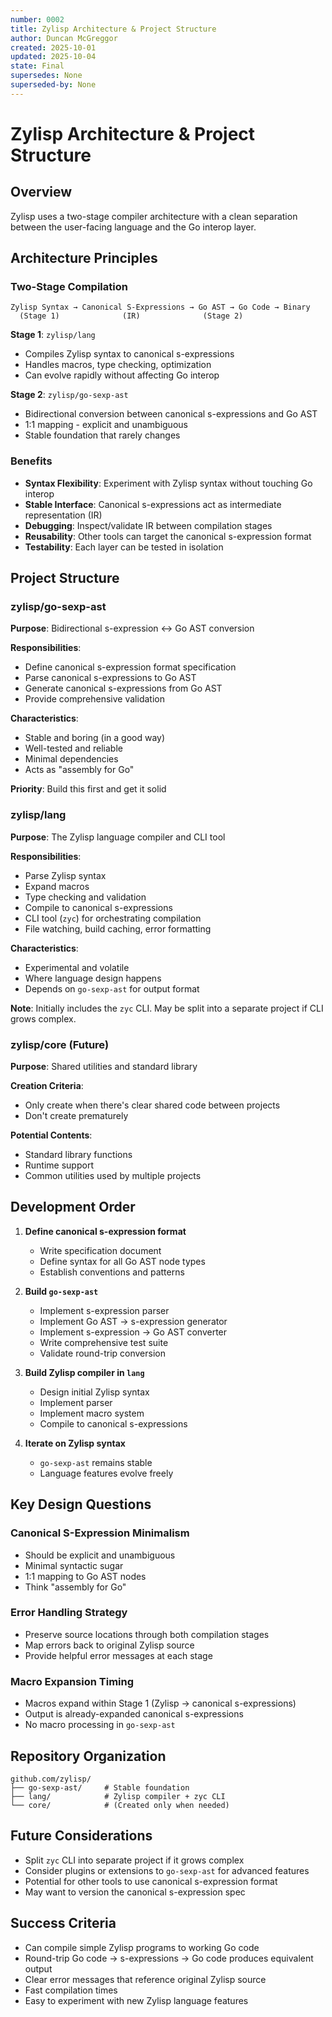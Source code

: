```yaml
---
number: 0002
title: Zylisp Architecture & Project Structure
author: Duncan McGreggor
created: 2025-10-01
updated: 2025-10-04
state: Final
supersedes: None
superseded-by: None
---
```


# Zylisp Architecture & Project Structure

## Overview

Zylisp uses a two-stage compiler architecture with a clean separation between the user-facing language and the Go interop layer.

## Architecture Principles

### Two-Stage Compilation

```
Zylisp Syntax → Canonical S-Expressions → Go AST → Go Code → Binary
  (Stage 1)              (IR)              (Stage 2)
```

**Stage 1**: `zylisp/lang`
- Compiles Zylisp syntax to canonical s-expressions
- Handles macros, type checking, optimization
- Can evolve rapidly without affecting Go interop

**Stage 2**: `zylisp/go-sexp-ast`
- Bidirectional conversion between canonical s-expressions and Go AST
- 1:1 mapping - explicit and unambiguous
- Stable foundation that rarely changes

### Benefits

- **Syntax Flexibility**: Experiment with Zylisp syntax without touching Go interop
- **Stable Interface**: Canonical s-expressions act as intermediate representation (IR)
- **Debugging**: Inspect/validate IR between compilation stages
- **Reusability**: Other tools can target the canonical s-expression format
- **Testability**: Each layer can be tested in isolation

## Project Structure

### zylisp/go-sexp-ast

**Purpose**: Bidirectional s-expression ↔ Go AST conversion

**Responsibilities**:
- Define canonical s-expression format specification
- Parse canonical s-expressions to Go AST
- Generate canonical s-expressions from Go AST
- Provide comprehensive validation

**Characteristics**:
- Stable and boring (in a good way)
- Well-tested and reliable
- Minimal dependencies
- Acts as "assembly for Go"

**Priority**: Build this first and get it solid

### zylisp/lang

**Purpose**: The Zylisp language compiler and CLI tool

**Responsibilities**:
- Parse Zylisp syntax
- Expand macros
- Type checking and validation
- Compile to canonical s-expressions
- CLI tool (`zyc`) for orchestrating compilation
- File watching, build caching, error formatting

**Characteristics**:
- Experimental and volatile
- Where language design happens
- Depends on `go-sexp-ast` for output format

**Note**: Initially includes the `zyc` CLI. May be split into a separate project if CLI grows complex.

### zylisp/core (Future)

**Purpose**: Shared utilities and standard library

**Creation Criteria**:
- Only create when there's clear shared code between projects
- Don't create prematurely

**Potential Contents**:
- Standard library functions
- Runtime support
- Common utilities used by multiple projects

## Development Order

1. **Define canonical s-expression format**
   - Write specification document
   - Define syntax for all Go AST node types
   - Establish conventions and patterns

2. **Build `go-sexp-ast`**
   - Implement s-expression parser
   - Implement Go AST → s-expression generator
   - Implement s-expression → Go AST converter
   - Write comprehensive test suite
   - Validate round-trip conversion

3. **Build Zylisp compiler in `lang`**
   - Design initial Zylisp syntax
   - Implement parser
   - Implement macro system
   - Compile to canonical s-expressions

4. **Iterate on Zylisp syntax**
   - `go-sexp-ast` remains stable
   - Language features evolve freely

## Key Design Questions

### Canonical S-Expression Minimalism
- Should be explicit and unambiguous
- Minimal syntactic sugar
- 1:1 mapping to Go AST nodes
- Think "assembly for Go"

### Error Handling Strategy
- Preserve source locations through both compilation stages
- Map errors back to original Zylisp source
- Provide helpful error messages at each stage

### Macro Expansion Timing
- Macros expand within Stage 1 (Zylisp → canonical s-expressions)
- Output is already-expanded canonical s-expressions
- No macro processing in `go-sexp-ast`

## Repository Organization

```
github.com/zylisp/
├── go-sexp-ast/     # Stable foundation
├── lang/            # Zylisp compiler + zyc CLI
└── core/            # (Created only when needed)
```

## Future Considerations

- Split `zyc` CLI into separate project if it grows complex
- Consider plugins or extensions to `go-sexp-ast` for advanced features
- Potential for other tools to use canonical s-expression format
- May want to version the canonical s-expression spec

## Success Criteria

- Can compile simple Zylisp programs to working Go code
- Round-trip Go code → s-expressions → Go code produces equivalent output
- Clear error messages that reference original Zylisp source
- Fast compilation times
- Easy to experiment with new Zylisp language features